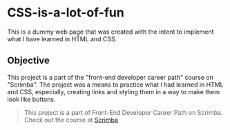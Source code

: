 # CSS-is-a-lot-of-fun

This is a dummy web page that was created with the intent to implement what I have learned in HTML and CSS.

## Objective

This project is a part of the "front-end developer career path" course on "Scrimba". The project was a means to practice what I had learned in HTML and CSS, especially,
creating links and styling them in a way to make them look like buttons. 

>This project is a part of Front-End Developer Career Path on Scrimba. Check out the course at [Scrimba](https://scrimba.com/)
